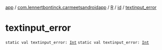 [app](../../../index.md) / [com.lennertbontinck.carmeetsandroidapp](../../index.md) / [R](../index.md) / [id](index.md) / [textinput_error](./textinput_error.md)

# textinput_error

`static val textinput_error: `[`Int`](https://kotlinlang.org/api/latest/jvm/stdlib/kotlin/-int/index.html)
`static val textinput_error: `[`Int`](https://kotlinlang.org/api/latest/jvm/stdlib/kotlin/-int/index.html)
